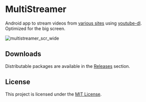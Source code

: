 # MultiStreamer

Android app to stream videos from [various sites](https://github.com/yt-dlp/yt-dlp/blob/master/supportedsites.md) using [youtube-dl](https://github.com/yt-dlp/yt-dlp).
Optimized for the big screen.

![multistreamer_scr_wide](https://user-images.githubusercontent.com/31634638/236617104-48848013-5cf1-4410-ab53-958224bb5903.jpg)

## Downloads

Distributable packages are available in the [Releases](https://github.com/arafatamim/multistreamer/releases) section.

## License

This project is licensed under the [MIT License](https://github.com/arafatamim/multistreamer/raw/main/LICENSE).
